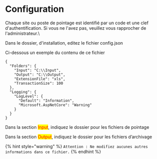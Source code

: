 # Configuration

Chaque site ou poste de pointage est identifié par un code et une clef d'authentification. Si vous ne l'avez pas, veuillez vous rapprocher de l'administrateur.\


Dans le dossier, d'installation, editez le fichier config.json

Ci-dessous un exemple du contenu de ce fichier

```
{
  "Folders": {
    "Input": "C:\\Input",
    "Output": "C:\\Output",
    "ExtensionFile": "xls",
    "TransactionSize": 100
  },
  "Logging": {
    "LogLevel": {
      "Default": "Information",
      "Microsoft.AspNetCore": "Warning"
    }
  }
}
```

Dans la section <mark style="color:red;">Input</mark>, indiquez le dossier pour les fichiers de pointage

Dans la section <mark style="color:red;">Output</mark>, indiquez le dossier pour les fichiers d’archivage

{% hint style="warning" %}
`Attention : Ne modifiez aucunes autres informations dans ce fichier.`
{% endhint %}
